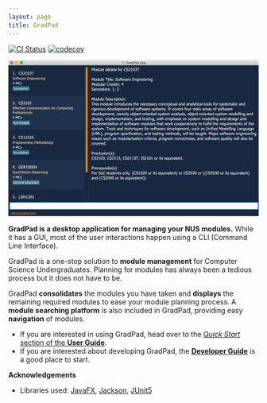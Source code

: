 ```yaml
---
layout: page
title: GradPad
---
```


[![CI Status](https://github.com/AY2021S1-CS2103T-T09-1/tp/workflows/Java%20CI/badge.svg)](https://github.com/AY2021S1-CS2103T-T09-1/tp/actions)
[![codecov](https://codecov.io/gh/AY2021S1-CS2103T-T09-1/tp/branch/master/graph/badge.svg?token=fUjXb3CBD3)](https://codecov.io/gh/AY2021S1-CS2103T-T09-1/tp)

![Ui](images/Ui.png)

**GradPad is a desktop application for managing your NUS modules.** While it has a GUI, most of the user interactions happen using a CLI (Command Line Interface).

GradPad is a one-stop solution to **module management** for Computer Science Undergraduates.
Planning for modules has always been a tedious process but it does not have to be.

GradPad **consolidates** the modules you have taken and **displays** the remaining required modules to
ease your module planning process. A **module searching platform** is also included in GradPad, providing easy
**navigation** of modules.

* If you are interested in using GradPad, head over to the [_Quick Start_ section of the **User Guide**](UserGuide.html#quick-start).
* If you are interested about developing GradPad, the [**Developer Guide**](DeveloperGuide.html) is a good place to start.


**Acknowledgements**

* Libraries used: [JavaFX](https://openjfx.io/), [Jackson](https://github.com/FasterXML/jackson), [JUnit5](https://github.com/junit-team/junit5)
